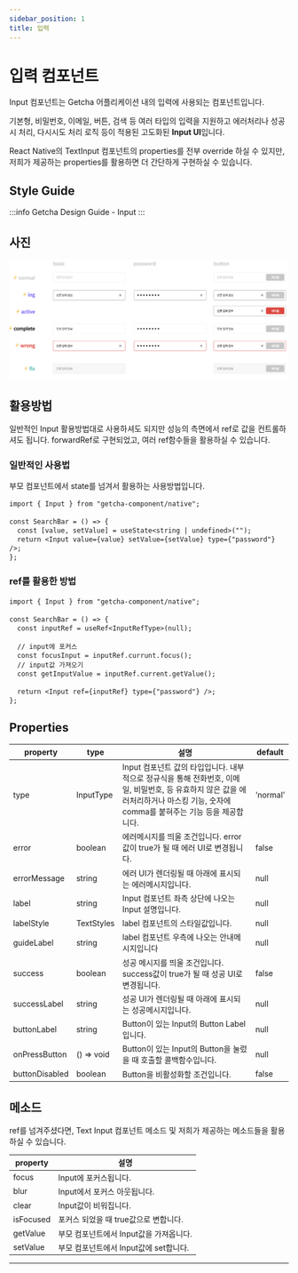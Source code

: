 ```yaml
---
sidebar_position: 1
title: 입력
---
```


# 입력 컴포넌트

Input 컴포넌트는 Getcha 어플리케이션 내의 입력에 사용되는 컴포넌트입니다.

기본형, 비밀번호, 이메일, 버튼, 검색 등 여러 타입의 입력을 지원하고 에러처리나 성공 시 처리, 다시시도 처리 로직 등이 적용된 고도화된 **Input UI**입니다.

React Native의 TextInput 컴포넌트의 properties를 전부 override 하실 수 있지만, 저희가 제공하는 properties를 활용하면 더 간단하게 구현하실 수 있습니다.

## Style Guide

:::info
Getcha Design Guide - Input
:::

## 사진

![스크린샷 2022-04-23 오후 4.53.13.png](./input.png)

## 활용방법

일반적인 Input 활용방법대로 사용하셔도 되지만 성능의 측면에서 ref로 값을 컨트롤하셔도 됩니다. forwardRef로 구현되었고, 여러 ref함수들을 활용하실 수 있습니다.

### 일반적인 사용법

부모 컴포넌트에서 state를 넘겨서 활용하는 사용방법입니다.

```tsx
import { Input } from "getcha-component/native";

const SearchBar = () => {
  const [value, setValue] = useState<string | undefined>("");
  return <Input value={value} setValue={setValue} type={"password"} />;
};
```

### ref를 활용한 방법

```tsx
import { Input } from "getcha-component/native";

const SearchBar = () => {
  const inputRef = useRef<InputRefType>(null);

  // input에 포커스
  const focusInput = inputRef.currunt.focus();
  // input값 가져오기
  const getInputValue = inputRef.current.getValue();

  return <Input ref={inputRef} type={"password"} />;
};
```

## Properties

| property       | type       | 설명                                                                                                                                                                                 | default  |
| -------------- | ---------- | ------------------------------------------------------------------------------------------------------------------------------------------------------------------------------------ | -------- |
| type           | InputType  | Input 컴포넌트 값의 타입입니다. 내부적으로 정규식을 통해 전화번호, 이메일, 비밀번호, 등 유효하지 않은 값을 에러처리하거나 마스킹 기능, 숫자에 comma를 붙혀주는 기능 등을 제공합니다. | ‘normal’ |
| error          | boolean    | 에러메시지를 띄울 조건입니다. error값이 true가 될 때 에러 UI로 변경됩니다.                                                                                                           | false    |
| errorMessage   | string     | 에러 UI가 렌더링될 때 아래에 표시되는 에러메시지입니다.                                                                                                                              | null     |
| label          | string     | Input 컴포넌트 좌측 상단에 나오는 Input 설명입니다.                                                                                                                                  | null     |
| labelStyle     | TextStyles | label 컴포넌트의 스타일값입니다.                                                                                                                                                     | null     |
| guideLabel     | string     | label 컴포넌트 우측에 나오는 안내메시지입니다                                                                                                                                        | null     |
| success        | boolean    | 성공 메시지를 띄울 조건입니다. success값이 true가 될 때 성공 UI로 변경됩니다.                                                                                                        | false    |
| successLabel   | string     | 성공 UI가 렌더링될 때 아래에 표시되는 성공메시지입니다.                                                                                                                              | null     |
| buttonLabel    | string     | Button이 있는 Input의 Button Label입니다.                                                                                                                                            | null     |
| onPressButton  | () ⇒ void  | Button이 있는 Input의 Button을 눌렀을 때 호출할 콜백함수입니다.                                                                                                                      | null     |
| buttonDisabled | boolean    | Button을 비활성화할 조건입니다.                                                                                                                                                      | false    |

## 메소드

ref를 넘겨주셨다면, Text Input 컴포넌트 메소드 및 저희가 제공하는 메소드들을 활용하실 수 있습니다.

| property  | 설명                                    |
| --------- | --------------------------------------- |
| focus     | Input에 포커스됩니다.                   |
| blur      | Input에서 포커스 아웃됩니다.            |
| clear     | Input값이 비워집니다.                   |
| isFocused | 포커스 되었을 때 true값으로 변합니다.   |
| getValue  | 부모 컴포넌트에서 Input값을 가져옵니다. |
| setValue  | 부모 컴포넌트에서 Input값에 set합니다.  |

---
